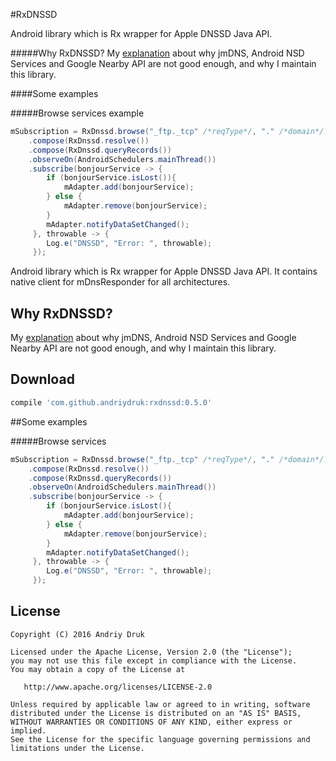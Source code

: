 #RxDNSSD

Android library which is Rx wrapper for Apple DNSSD Java API.

#####Why RxDNSSD?
My [explanation](http://andriydruk.com/post/mdnsresponder/) about why jmDNS, Android NSD Services and Google Nearby API are not good enough, and why I maintain this library.


####Some examples

#####Browse services example
```java
mSubscription = RxDnssd.browse("_ftp._tcp" /*reqType*/, "." /*domain*/)
	.compose(RxDnssd.resolve())
    .compose(RxDnssd.queryRecords())
    .observeOn(AndroidSchedulers.mainThread())
    .subscribe(bonjourService -> {
		if (bonjourService.isLost()){
        	mAdapter.add(bonjourService);
        } else {
            mAdapter.remove(bonjourService);
        }
        mAdapter.notifyDataSetChanged();
     }, throwable -> {
        Log.e("DNSSD", "Error: ", throwable);
     });

```

Android library which is Rx wrapper for Apple DNSSD Java API. It contains native client for mDnsResponder for all architectures.

## Why RxDNSSD?
My [explanation](http://andriydruk.com/post/mdnsresponder/) about why jmDNS, Android NSD Services and Google Nearby API are not good enough, and why I maintain this library.

## Download
```groovy
compile 'com.github.andriydruk:rxdnssd:0.5.0'
```

##Some examples

#####Browse services
```java
mSubscription = RxDnssd.browse("_ftp._tcp" /*reqType*/, "." /*domain*/)
	.compose(RxDnssd.resolve())
    .compose(RxDnssd.queryRecords())
    .observeOn(AndroidSchedulers.mainThread())
    .subscribe(bonjourService -> {
		if (bonjourService.isLost(){
        	mAdapter.add(bonjourService);
        } else {
            mAdapter.remove(bonjourService);
        }
        mAdapter.notifyDataSetChanged();
     }, throwable -> {
        Log.e("DNSSD", "Error: ", throwable);
     });

```

License
-------
	Copyright (C) 2016 Andriy Druk

    Licensed under the Apache License, Version 2.0 (the "License");
    you may not use this file except in compliance with the License.
    You may obtain a copy of the License at

       http://www.apache.org/licenses/LICENSE-2.0

    Unless required by applicable law or agreed to in writing, software
    distributed under the License is distributed on an "AS IS" BASIS,
    WITHOUT WARRANTIES OR CONDITIONS OF ANY KIND, either express or implied.
    See the License for the specific language governing permissions and
    limitations under the License.
